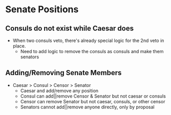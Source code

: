 # Senate Positions
## Consuls do not exist while Caesar does
- When two consuls veto, there's already special logic for the 2nd veto in place.
	- Need to add logic to remove the consuls as consuls and make them senators

## Adding/Removing Senate Members
- Caesar > Consul > Censor > Senator
	- Caesar and add/remove any position
	- Consul can add||remove Censor & Senator but not caesar or consuls
	- Censor can remove Senator but not caesar, consuls, or other censor
	- Senators cannot add||remove anyone directly, only by proposal
